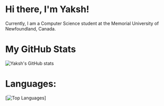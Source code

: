 # Hi there, I'm Yaksh! 

Currently, I am a Computer Science student at the Memorial University of Newfoundland, Canada.

# My GitHub Stats
![Yaksh's GitHub stats](https://github-readme-stats.vercel.app/api?username=YakshHaranwala&theme=radical&show_icons=true&repo=github-readme-stats&include_all_commits=true&count_private=true)

# Languages:
[![Top Languages](https://github-readme-stats.vercel.app/api/top-langs/?username=YakshHaranwala&repo=github-readme-stats&layout=compact&theme=radical)]
